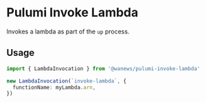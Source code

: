 # Pulumi Invoke Lambda

Invokes a lambda as part of the `up` process.

## Usage

```ts
import { LambdaInvocation } from '@wanews/pulumi-invoke-lambda'

new LambdaInvocation(`invoke-lambda`, {
  functionName: myLambda.arn,
})
```
